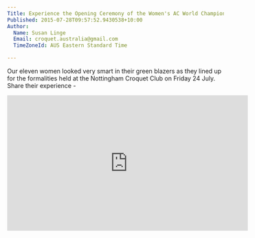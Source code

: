 ```yaml
---
Title: Experience the Opening Ceremony of the Women's AC World Championship
Published: 2015-07-28T09:57:52.9430538+10:00
Author:
  Name: Susan Linge
  Email: croquet.australia@gmail.com
  TimeZoneId: AUS Eastern Standard Time

---
```

Our eleven women looked very smart in their green blazers as they lined up for the formalities held at the Nottingham Croquet Club on Friday 24 July.  Share their experience - 

<iframe width="560" height="315" src="https://www.youtube.com/embed/7wGik2Qlqwo" frameborder="0" allowfullscreen></iframe>